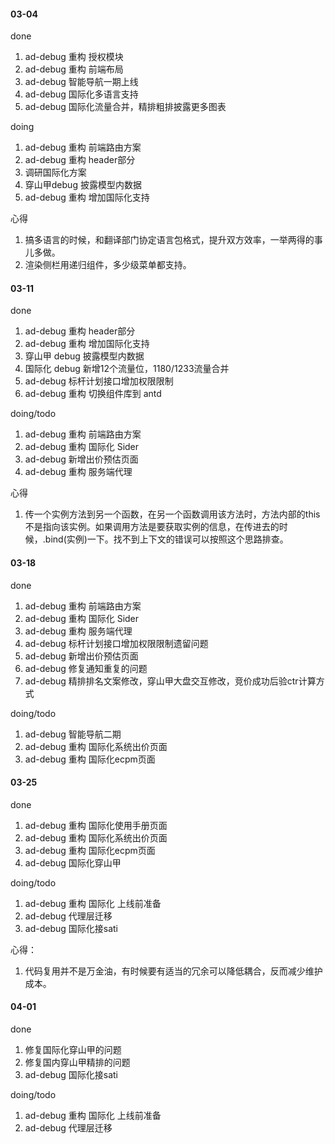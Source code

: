 #### 03-04

done

1. ad-debug 重构 授权模块
2. ad-debug 重构 前端布局
3. ad-debug 智能导航一期上线
4. ad-debug 国际化多语言支持
5. ad-debug 国际化流量合并，精排粗排披露更多图表

doing

1. ad-debug 重构 前端路由方案
2. ad-debug 重构 header部分
3. 调研国际化方案
4. 穿山甲debug 披露模型内数据
5. ad-debug 重构 增加国际化支持

心得
1. 搞多语言的时候，和翻译部门协定语言包格式，提升双方效率，一举两得的事儿多做。
2. 渲染侧栏用递归组件，多少级菜单都支持。

#### 03-11

done

1. ad-debug 重构 header部分
2. ad-debug 重构 增加国际化支持
3. 穿山甲 debug 披露模型内数据
4. 国际化 debug 新增12个流量位，1180/1233流量合并
5. ad-debug 标杆计划接口增加权限限制
6. ad-debug 重构 切换组件库到 antd

doing/todo

1. ad-debug 重构 前端路由方案
2. ad-debug 重构 国际化 Sider
3. ad-debug 新增出价预估页面
4. ad-debug 重构 服务端代理

<!-- 3. 国际化 debug 流量位筛选优化 -->
心得
1. 传一个实例方法到另一个函数，在另一个函数调用该方法时，方法内部的this不是指向该实例。如果调用方法是要获取实例的信息，在传进去的时候，.bind(实例)一下。找不到上下文的错误可以按照这个思路排查。

#### 03-18

done
1. ad-debug 重构 前端路由方案
2. ad-debug 重构 国际化 Sider
3. ad-debug 重构 服务端代理
4. ad-debug 标杆计划接口增加权限限制遗留问题
5. ad-debug 新增出价预估页面
6. ad-debug 修复通知重复的问题
7. ad-debug 精排排名文案修改，穿山甲大盘交互修改，竞价成功后验ctr计算方式

doing/todo
1. ad-debug 智能导航二期
2. ad-debug 重构 国际化系统出价页面
3. ad-debug 重构 国际化ecpm页面

#### 03-25

done
1. ad-debug 重构 国际化使用手册页面
2. ad-debug 重构 国际化系统出价页面
3. ad-debug 重构 国际化ecpm页面
4. ad-debug 国际化穿山甲

doing/todo
1. ad-debug 重构 国际化 上线前准备
2. ad-debug 代理层迁移  
3. ad-debug 国际化接sati

心得：
1. 代码复用并不是万金油，有时候要有适当的冗余可以降低耦合，反而减少维护成本。

#### 04-01

done
1. 修复国际化穿山甲的问题
2. 修复国内穿山甲精排的问题
3. ad-debug 国际化接sati

doing/todo
1. ad-debug 重构 国际化 上线前准备
2. ad-debug 代理层迁移